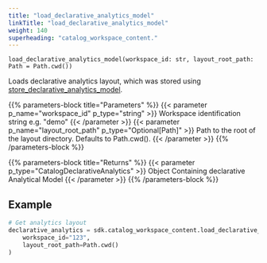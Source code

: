 ```yaml
---
title: "load_declarative_analytics_model"
linkTitle: "load_declarative_analytics_model"
weight: 140
superheading: "catalog_workspace_content."
---
```




``load_declarative_analytics_model(workspace_id: str, layout_root_path: Path = Path.cwd())``

Loads declarative analytics layout, which was stored using [store_declarative_analytics_model](../store_declarative_analytics_model).

{{% parameters-block  title="Parameters" %}}
{{< parameter p_name="workspace_id" p_type="string" >}}
Workspace identification string e.g. "demo"
{{< /parameter >}}
{{< parameter p_name="layout_root_path" p_type="Optional[Path]" >}}
Path to the root of the layout directory. Defaults to Path.cwd().
{{< /parameter >}}
{{% /parameters-block %}}

{{% parameters-block title="Returns" %}}
{{< parameter p_type="CatalogDeclarativeAnalytics" >}}
Object Containing declarative Analytical Model
{{< /parameter >}}
{{% /parameters-block %}}

## Example

```Python
# Get analytics layout
declarative_analytics = sdk.catalog_workspace_content.load_declarative_analytics_model(
    workspace_id="123",
    layout_root_path=Path.cwd()
)
```
